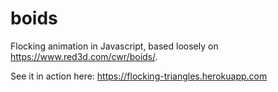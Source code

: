 # boids
Flocking animation in Javascript, based loosely on https://www.red3d.com/cwr/boids/.

See it in action here: https://flocking-triangles.herokuapp.com
